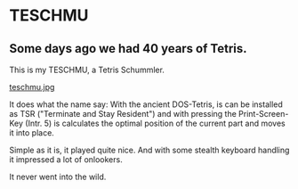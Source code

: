# TESCHMU

## Some days ago we had 40 years of Tetris.

This is my TESCHMU, a Tetris Schummler.

[teschmu.jpg
](https://github.com/holgerlembke/TESCHMU/blob/46fa8f5033a1622768ee363dc465d833820502d7/teschmu.jpg)

It does what the name say: With the ancient DOS-Tetris, is can be installed as TSR ("Terminate and Stay Resident") and with pressing the Print-Screen-Key (Intr. 5) is calculates the optimal position of the current part and moves it into place. 

Simple as it is, it played quite nice. And with some stealth keyboard handling it impressed a lot of onlookers.

It never went into the wild.
